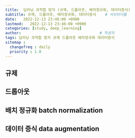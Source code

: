 ```yaml
---
title:  딥러닝 과적합 방지 (규제, 드롭아웃, 배치정규화, 데이터증식)                           # 게시물의 제목
subtitle: 규제, 드롭아웃, 배치정규화, 데이터증식    # 서브타이틀
date:   2022-12-13 23:46:00 +0900
lastmod:   2022-12-13 23:46:00 +0900
categories: [study, deep_learning]
author:                                   # 작성자
tags: 딥러닝 과적합 방지 규제 드롭아웃 배치정규화 데이터증식                               # 태그
sitemap :
  changefreq : daily
  priority : 1.0
---
```

<!--postNo: 20221213_002-->

## 규제

## 드롭아웃

## 배치 정규화 batch normalization

## 데이터 증식 data augmentation
